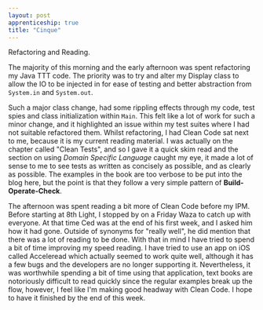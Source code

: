 ```yaml
---
layout: post
apprenticeship: true
title: "Cinque"
---
```


Refactoring and Reading.

The majority of this morning and the early afternoon was spent refactoring my
Java TTT code. The priority was to try and alter my Display class to allow the
IO to be injected in for ease of testing and better abstraction from
`System.in` and `System.out`.

Such a major class change, had some rippling effects through my code, test
spies and class initialization within `Main`. This felt like a lot of work for
such a minor change, and it highlighted an issue within my test suites where
I had not suitable refactored them. Whilst refactoring, I had Clean Code sat
next to me, because it is my current reading material. I was actually on the
chapter called "Clean Tests", and so I gave it a quick skim read and the
section on using *Domain Specific Language* caught my eye, it made a lot of
sense to me to see tests as written as concisely as possible, and as clearly as
possible. The examples in the book are too verbose to be put into the blog
here, but the point is that they follow a very simple pattern of
**Build-Operate-Check**.

The afternoon was spent reading a bit more of Clean Code before my IPM. Before
starting at 8th Light, I stopped by on a Friday Waza to catch up with everyone.
At that time Ced was at the end of his first week, and I asked him how it had
gone. Outside of synonyms for "really well", he did mention that there was
a lot of reading to be done. With that in mind I have tried to spend a bit of
time improving my speed reading. I have tried to use an app on iOS called
Acceleread which actually seemed to work quite well, although it has a few bugs
and the developers are no longer supporting it. Nevertheless, it was worthwhile
spending a bit of time using that application, text books are notoriously
difficult to read quickly since the regular examples break up the flow,
however, I feel like I'm making good headway with Clean Code. I hope to have it
finished by the end of this week.

